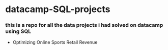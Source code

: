 # datacamp-SQL-projects

### this is a repo for all the data projects i had solved on datacamp using SQL

- Optimizing Online Sports Retail Revenue
